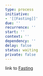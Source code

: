```yaml
---
type: process
initiative:
- '[[Fasting]]'
due: ''
recurrence: ''
start: ''
context: ''
dependency: ''
delay: false
status: waiting
private: false
---
```


link to [Fasting](docs/sidebar1/Initiatives/worship/Fasting.md)
